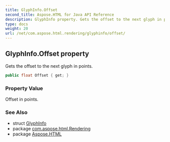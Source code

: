 ```yaml
---
title: GlyphInfo.Offset
second_title: Aspose.HTML for Java API Reference
description: GlyphInfo property. Gets the offset to the next glyph in points
type: docs
weight: 20
url: /net/com.aspose.html.rendering/glyphinfo/offset/
---
```

## GlyphInfo.Offset property

Gets the offset to the next glyph in points.

```java
public float Offset { get; }
```

### Property Value

Offset in points.

### See Also

* struct [GlyphInfo](../)
* package [com.aspose.html.Rendering](../../glyphinfo/)
* package [Aspose.HTML](../../../)
